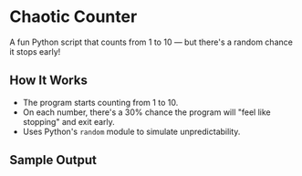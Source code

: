 # Chaotic Counter

A fun Python script that counts from 1 to 10 — but there's a random chance it stops early!

## How It Works

- The program starts counting from 1 to 10.
- On each number, there's a 30% chance the program will "feel like stopping" and exit early.
- Uses Python's `random` module to simulate unpredictability.

## Sample Output

